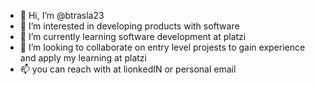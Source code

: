 - 👋 Hi, I’m @btrasla23
- 👀 I’m interested in developing products with software
- 🌱 I’m currently learning software development at platzi
- 💞️ I’m looking to collaborate on entry level projests to gain experience and apply my learning at platzi 
- 📫 you can reach with at lionkedIN or personal email

<!---
btrasla23/btrasla23 is a ✨ special ✨ repository because its `README.md` (this file) appears on your GitHub profile.
You can click the Preview link to take a look at your changes.
--->
